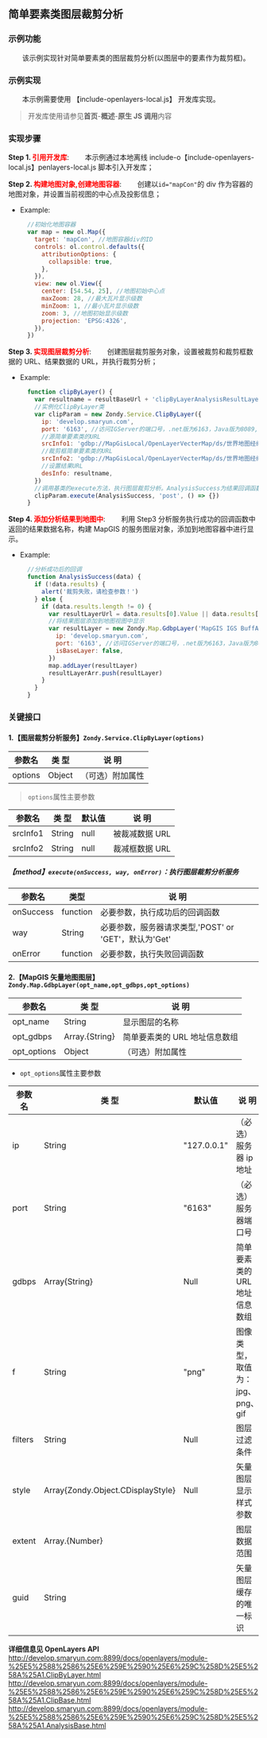 ## 简单要素类图层裁剪分析

### 示例功能

&ensp;&ensp;&ensp;&ensp;该示例实现针对简单要素类的图层裁剪分析(以图层中的要素作为裁剪框)。

### 示例实现

&ensp;&ensp;&ensp;&ensp;本示例需要使用 【include-openlayers-local.js】 开发库实现。

> 开发库使用请参见**首页**-**概述**-**原生 JS 调用**内容

### 实现步骤

**Step 1. <font color=red>引用开发库</font>**:
&ensp;&ensp;&ensp;&ensp;本示例通过本地离线 include-o【include-openlayers-local.js】penlayers-local.js 脚本引入开发库；

**Step 2. <font color=red>构建地图对象,创建地图容器</font>**:
&ensp;&ensp;&ensp;&ensp;创建以`id="mapCon"`的 div 作为容器的地图对象，并设置当前视图的中心点及投影信息；

- Example:

  ```javascript
    //初始化地图容器
    var map = new ol.Map({
      target: 'mapCon', //地图容器div的ID
      controls: ol.control.defaults({
        attributionOptions: {
          collapsible: true,
        },
      }),
      view: new ol.View({
        center: [54.54, 25], //地图初始中心点
        maxZoom: 28, //最大瓦片显示级数
        minZoom: 1, //最小瓦片显示级数
        zoom: 3, //地图初始显示级数
        projection: 'EPSG:4326',
      }),
    })
  ```

**Step 3. <font color=red>实现图层裁剪分析</font>**:
&ensp;&ensp;&ensp;&ensp;创建图层裁剪服务对象，设置被裁剪和裁剪框数据的 URL、结果数据的 URL，并执行裁剪分析；

- Example:

  ```javascript
    function clipByLayer() {
      var resultname = resultBaseUrl + 'clipByLayerAnalysisResultLayer' + getCurentTime()
      //实例化ClipByLayer类
      var clipParam = new Zondy.Service.ClipByLayer({
        ip: 'develop.smaryun.com',
        port: '6163', //访问IGServer的端口号，.net版为6163，Java版为8089,
        //源简单要素类的URL
        srcInfo1: 'gdbp://MapGisLocal/OpenLayerVecterMap/ds/世界地图经纬度/sfcls/世界河流',
        //裁剪框简单要素类的URL
        srcInfo2: 'gdbp://MapGisLocal/OpenLayerVecterMap/ds/世界地图经纬度/sfcls/世界政区',
        //设置结果URL
        desInfo: resultname,
      })
      //调用基类的execute方法，执行图层裁剪分析。AnalysisSuccess为结果回调函数
      clipParam.execute(AnalysisSuccess, 'post', () => {})
    }
  ```

**Step 4. <font color=red>添加分析结果到地图中</font>**:
&ensp;&ensp;&ensp;&ensp;利用 Step3 分析服务执行成功的回调函数中返回的结果数据名称，构建 MapGIS 的服务图层对象，添加到地图容器中进行显示。

- Example:

  ```javascript
    //分析成功后的回调
    function AnalysisSuccess(data) {
      if (!data.results) {
        alert('裁剪失败，请检查参数！')
      } else {
        if (data.results.length != 0) {
          var resultLayerUrl = data.results[0].Value || data.results[0].value
          //将结果图层添加到地图视图中显示
          var resultLayer = new Zondy.Map.GdbpLayer('MapGIS IGS BuffAnalyResultLayer', [resultBaseUrl + resultLayerUrl], {
            ip: 'develop.smaryun.com',
            port: '6163', //访问IGServer的端口号，.net版为6163，Java版为8089,
            isBaseLayer: false,
          })
          map.addLayer(resultLayer)
          resultLayerArr.push(resultLayer)
        }
      }
    }
  ```

### 关键接口

#### 1.【图层裁剪分析服务】`Zondy.Service.ClipByLayer(options)`

| 参数名  | 类 型  | 说 明            |
| ------- | ------ | ---------------- |
| options | Object | （可选）附加属性 |

> `options`属性主要参数

| 参数名   | 类 型  | 默认值 | 说 明          |
| -------- | ------ | ------ | -------------- |
| srcInfo1 | String | null   | 被裁减数据 URL |
| srcInfo2 | String | null   | 裁减框数据 URL |

##### 【method】`execute(onSuccess, way, onError)`：执行图层裁剪分析服务

| 参数名    | 类型     | 说 明                                                 |
| --------- | -------- | ----------------------------------------------------- |
| onSuccess | function | 必要参数，执行成功后的回调函数                        |
| way       | String   | 必要参数，服务器请求类型,'POST' or 'GET'，默认为'Get' |
| onError   | function | 必要参数，执行失败回调函数                            |

#### 2.【MapGIS 矢量地图图层】`Zondy.Map.GdbpLayer(opt_name,opt_gdbps,opt_options)`

| 参数名      | 类 型          | 说 明                         |
| ----------- | -------------- | ----------------------------- |
| opt_name    | String         | 显示图层的名称                |
| opt_gdbps   | Array.{String} | 简单要素类的 URL 地址信息数组 |
| opt_options | Object         | （可选）附加属性              |

- `opt_options`属性主要参数

| 参数名  | 类 型                             | 默认值      | 说 明                           |
| ------- | --------------------------------- | ----------- | ------------------------------- |
| ip      | String                            | "127.0.0.1" | （必选）服务器 ip 地址          |
| port    | String                            | "6163"      | （必选）服务器端口号            |
| gdbps   | Array{String}                     | Null        | 简单要素类的 URL 地址信息数组   |
| f       | String                            | "png"       | 图像类型，取值为：jpg、png、gif |
| filters | String                            | Null        | 图层过滤条件                    |
| style   | Array{Zondy.Object.CDisplayStyle} | Null        | 矢量图层显示样式参数            |
| extent  | Array.{Number}                    |             | 图层数据范围                    |
| guid    | String                            |             | 矢量图层缓存的唯一标识          |

**详细信息见 OpenLayers API**
http://develop.smaryun.com:8899/docs/openlayers/module-%25E5%2588%2586%25E6%259E%2590%25E6%259C%258D%25E5%258A%25A1.ClipByLayer.html
http://develop.smaryun.com:8899/docs/openlayers/module-%25E5%2588%2586%25E6%259E%2590%25E6%259C%258D%25E5%258A%25A1.ClipBase.html
http://develop.smaryun.com:8899/docs/openlayers/module-%25E5%2588%2586%25E6%259E%2590%25E6%259C%258D%25E5%258A%25A1.AnalysisBase.html
